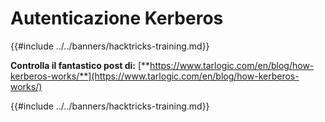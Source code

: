 # Autenticazione Kerberos

{{#include ../../banners/hacktricks-training.md}}

**Controlla il fantastico post di:** [**https://www.tarlogic.com/en/blog/how-kerberos-works/**](https://www.tarlogic.com/en/blog/how-kerberos-works/)

{{#include ../../banners/hacktricks-training.md}}

